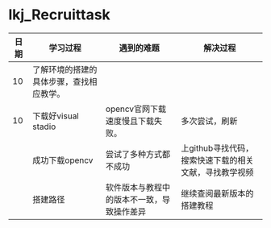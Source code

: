 # lkj_Recruittask
|日期|学习过程|遇到的难题|解决过程|
|---|---|---|---|
|10|了解环境的搭建的具体步骤，查找相应教学。|
|10|下载好visual stadio|opencv官网下载速度慢且下载失败。|多次尝试，刷新|
||成功下载opencv|尝试了多种方式都不成功|上github寻找代码，搜索快速下载的相关文献，寻找教学视频|
||搭建路径|软件版本与教程中的版本不一致，导致操作差异|继续查阅最新版本的搭建教程|
